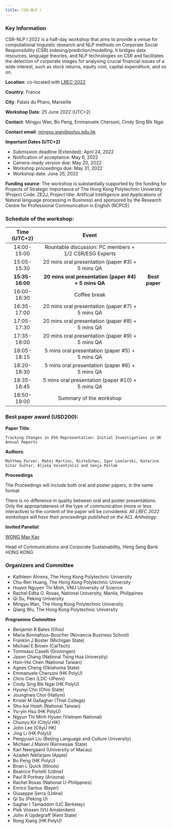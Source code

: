 ```yaml
---
title: CSR-NLP Ⅰ
---
```


### Key Information

CSR-NLP I 2022 is a half-day workshop that aims to provide a venue for computational linguistic research and NLP methods on Corporate Social Responsibility (CSR) indexing/prediction/modelling. It bridges data resources, language theories, and NLP technologies on CSR and facilitates the detection of corporate images for analysing crucial financial issues of a wide interest, such as stock returns, equity cost, capital expenditure, and so on.

**Location**: co-located with [LREC-2022](https://lrec2022.lrec-conf.org/en/)

**Country**: France

**City**: Palais du Pharo, Marseille

**Workshop Date**: 25 June 2022 (UTC+2)

**Contact**: Mingyu Wan, Bo Peng, Emmanuele Chersoni, Cindy Sing Bik Ngai

**Contact email**: mingyu.wan@polyu.edu.hk

**Important Dates (UTC+2)**
- Submission deadline (Extended): April 24, 2022 
- Notification of acceptance: May 6, 2022
- Camera-ready version due: May 20, 2022
- Workshop proceedings due: May 31, 2022
- Workshop date: June 25, 2022

**Funding source**: 
The workshop is substantially supported by the funding for Projects of Strategic Importance of The Hong Kong Polytechnic University (Project Code: ZE2J, Project title: Artificial Intelligence and Applications of Natural language processing in Business) and sponsored by the Research Centre for Professional Communication in English (RCPCE)

### Schedule of the workshop:


| Time   (UTC+2) | Event                                                  |            |
|:--------------:|:------------------------------------------------------:|:----------:|
| 14:00-15:00    | Rountable discussion: PC members + 1/2 CSR/ESG Experts |            |
| 15:05-15:30    | 20 mins oral presentation (paper #3) + 5 mins QA       |            |
| **15:35-16:00**    | **20 mins oral presentation (paper #4) + 5 mins QA** | **Best paper** |
| 16:00-16:30    | Coffee break                                           |            |
| 16:35-17:00    | 20 mins oral presentation (paper #7) + 5 mins QA       |            |
| 17:05-17:30    | 20 mins oral presentation (paper #8) + 5 mins QA       |            |
| 17:35-18:00    | 20 mins oral presentation (paper #9) + 5 mins QA       |            |
| 18:05-18:15    | 5 mins oral presentation (paper #5) + 5 mins QA        |            |
| 18:20-18:30    | 5 mins oral presentation (paper #6) + 5 mins QA        |            |
| 18:35-18:45    | 5 mins oral presentation (paper #10) + 5 mins QA       |            |
| 18:50-19:00    | Summary of the workshop                                |            |


### Best paper award (USD200):

**Paper Title**: 

```Tracking Changes in ESG Representation: Initial Investigations in UK Annual Reports```

**Authors**: 

```Matthew Purver, Matej Martinc, RisteIchev, Igor Lončarski, Katarina Sitar Šuštar, Aljoša Valentinčič and Senja Pollak```

**Proceedings**

The Proceedings will include both oral and poster papers, in the same format.

There is no difference in quality between oral and poster presentations. Only the appropriateness of the type of communication (more or less interactive) to the content of the paper will be considered. *All LREC 2022 workshops will have their proceedings published on the ACL Anthology.*

**Invited Panelist**

[WONG May Kay](https://www.hangseng.com/en-hk/about-us/directors-organisation/senior-management/)

Head of Communications and Corporate Sustainability, Heng Seng Bank HONG KONG

### Organizers and Committee
- Kathleen Ahrens, The Hong Kong Polytechnic University
- Chu-Ren Huang, The Hong Kong Polytechnic University
- Huyen Nguyen Thi Minh, VNU University of Science
- Rachel Edita O. Roxas, National University, Manila, Philippines
- Qi Su, Peking University
- Mingyu Wan, The Hong Kong Polytechnic University
- Qiang Wu, The Hong Kong Polytechnic University

**Programme Committee**

- Benjamin R Bates (Ohio)
- Maria Bonnafous-Boucher (Novancia Business School)
- Franklin J Boster (Michigan State)
- Michael E Brown (CalTech)
- Tommaso Caselli (Groningen)
- Jason Chang (National Tsing Hua University)
- Hsin-Hsi Chen (National Taiwan)
- Agnes Cheng (Oklahoma State)
- Emmanuele Chersoni (HK PolyU)
- Chris Cieri (LDC-UPenn)
- Cindy Sing Bik Ngai (HK PolyU)
- Hyunyi Cho (Ohio State)
- Jounghwa Choi (Hallym)
- Kristel M Gallagher (Thiel College)
- Shu-kai Hsieh (National Taiwan)
- Yu-yin Hsu (HK PolyU)
- Ngyun Thi Minh Hyuen (Vietnam National)
- Chunyu Kit (CityU HK)
- John Lee (CityU HK)
- Jing Li (HK PolyU)
- Pengyuan Liu (Beijing Language and Culture University)
- Michael J Maloni (Kennesaw State)
- Karl Neergaard (University of Macau)
- Azadeh Nikfarjam (Apple)
- Bo Peng (HK PolyU)
- Brian L Quick (Illinois)
- Beatrice Portelli (Udine)
- Paul R Portney (Arizona)
- Rachel Roxas (National U-Philippnes)
- Enrico Santus (Bayer)
- Giuseppe Serra (Udine)
- Qi Su (Peking U)
- Saghar I Tamaddon (UC Berkeley)
- Piek Vossen (VU Amsterdam)
- John A Updegraff (Kent State)
- Rong Xiang (HK PolyU)
